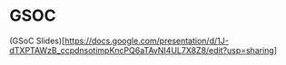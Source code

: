 # GSOC

(GSoC Slides)[https://docs.google.com/presentation/d/1J-dTXPTAWzB_ccpdnsotimpKncPQ6aTAvNI4UL7X8Z8/edit?usp=sharing]
